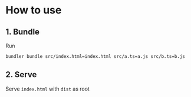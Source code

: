 # How to use

## 1. Bundle

Run

```sh
bundler bundle src/index.html=index.html src/a.ts=a.js src/b.ts=b.js
```

## 2. Serve

Serve `index.html` with `dist` as root

